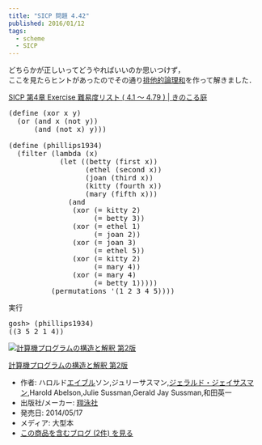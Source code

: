 ```yaml
---
title: "SICP 問題 4.42"
published: 2016/01/12
tags:
  - scheme
  - SICP
---
```


<p>どちらかが正しいってどうやればいいのか思いつけず，<br/>
ここを見たらヒントがあったのでその通り<a class="keyword" href="http://d.hatena.ne.jp/keyword/%C7%D3%C2%BE%C5%AA%CF%C0%CD%FD%CF%C2">排他的論理和</a>を作って解きました．</p>

<p><a href="http://kinokoru.jp/archives/711">SICP &#x7B2C;4&#x7AE0; Exercise &#x96E3;&#x6613;&#x5EA6;&#x30EA;&#x30B9;&#x30C8; ( 4.1 &#xFF5E; 4.79 ) | &#x304D;&#x306E;&#x3053;&#x308B;&#x5EAD;</a></p>

<pre class="code lang-scheme" data-lang="scheme" data-unlink><span class="synSpecial">(</span><span class="synStatement">define</span> <span class="synSpecial">(</span>xor x y<span class="synSpecial">)</span>
  <span class="synSpecial">(</span><span class="synStatement">or</span> <span class="synSpecial">(</span><span class="synStatement">and</span> x <span class="synSpecial">(</span><span class="synIdentifier">not</span> y<span class="synSpecial">))</span>
      <span class="synSpecial">(</span><span class="synStatement">and</span> <span class="synSpecial">(</span><span class="synIdentifier">not</span> x<span class="synSpecial">)</span> y<span class="synSpecial">)))</span>

<span class="synSpecial">(</span><span class="synStatement">define</span> <span class="synSpecial">(</span>phillips1934<span class="synSpecial">)</span>
  <span class="synSpecial">(</span><span class="synIdentifier">filter</span> <span class="synSpecial">(</span><span class="synStatement">lambda</span> <span class="synSpecial">(</span>x<span class="synSpecial">)</span>
            <span class="synSpecial">(</span><span class="synStatement">let</span> <span class="synSpecial">((</span>betty <span class="synSpecial">(</span>first x<span class="synSpecial">))</span>
                  <span class="synSpecial">(</span>ethel <span class="synSpecial">(</span>second x<span class="synSpecial">))</span>
                  <span class="synSpecial">(</span>joan <span class="synSpecial">(</span>third x<span class="synSpecial">))</span>
                  <span class="synSpecial">(</span>kitty <span class="synSpecial">(</span>fourth x<span class="synSpecial">))</span>
                  <span class="synSpecial">(</span>mary <span class="synSpecial">(</span>fifth x<span class="synSpecial">)))</span>
              <span class="synSpecial">(</span><span class="synStatement">and</span>
               <span class="synSpecial">(</span>xor <span class="synSpecial">(</span><span class="synIdentifier">=</span> kitty <span class="synConstant">2</span><span class="synSpecial">)</span>
                    <span class="synSpecial">(</span><span class="synIdentifier">=</span> betty <span class="synConstant">3</span><span class="synSpecial">))</span>
               <span class="synSpecial">(</span>xor <span class="synSpecial">(</span><span class="synIdentifier">=</span> ethel <span class="synConstant">1</span><span class="synSpecial">)</span>
                    <span class="synSpecial">(</span><span class="synIdentifier">=</span> joan <span class="synConstant">2</span><span class="synSpecial">))</span>
               <span class="synSpecial">(</span>xor <span class="synSpecial">(</span><span class="synIdentifier">=</span> joan <span class="synConstant">3</span><span class="synSpecial">)</span>
                    <span class="synSpecial">(</span><span class="synIdentifier">=</span> ethel <span class="synConstant">5</span><span class="synSpecial">))</span>
               <span class="synSpecial">(</span>xor <span class="synSpecial">(</span><span class="synIdentifier">=</span> kitty <span class="synConstant">2</span><span class="synSpecial">)</span>
                    <span class="synSpecial">(</span><span class="synIdentifier">=</span> mary <span class="synConstant">4</span><span class="synSpecial">))</span>
               <span class="synSpecial">(</span>xor <span class="synSpecial">(</span><span class="synIdentifier">=</span> mary <span class="synConstant">4</span><span class="synSpecial">)</span>
                    <span class="synSpecial">(</span><span class="synIdentifier">=</span> betty <span class="synConstant">1</span><span class="synSpecial">)))))</span>
          <span class="synSpecial">(</span>permutations <span class="synSpecial">'(</span><span class="synConstant">1</span> <span class="synConstant">2</span> <span class="synConstant">3</span> <span class="synConstant">4</span> <span class="synConstant">5</span><span class="synSpecial">))))</span>
</pre>


<p>実行</p>

<pre class="code lang-scheme" data-lang="scheme" data-unlink>gosh&gt; <span class="synSpecial">(</span>phillips1934<span class="synSpecial">)</span>
<span class="synSpecial">((</span><span class="synConstant">3</span> <span class="synConstant">5</span> <span class="synConstant">2</span> <span class="synConstant">1</span> <span class="synConstant">4</span><span class="synSpecial">))</span>
</pre>


<p><div class="hatena-asin-detail"><a href="http://www.amazon.co.jp/exec/obidos/ASIN/4798135984/wataro-22/"><img src="http://ecx.images-amazon.com/images/I/511qf4jdYjL._SL160_.jpg" class="hatena-asin-detail-image" alt="計算機プログラムの構造と解釈 第2版" title="計算機プログラムの構造と解釈 第2版"></a><div class="hatena-asin-detail-info"><p class="hatena-asin-detail-title"><a href="http://www.amazon.co.jp/exec/obidos/ASIN/4798135984/wataro-22/">計算機プログラムの構造と解釈 第2版</a></p><ul><li><span class="hatena-asin-detail-label">作者:</span> ハロルド<a class="keyword" href="http://d.hatena.ne.jp/keyword/%A5%A8%A5%A4%A5%D6%A5%EB">エイブル</a>ソン,ジュリーサスマン,<a class="keyword" href="http://d.hatena.ne.jp/keyword/%A5%B8%A5%A7%A5%E9%A5%EB%A5%C9%A1%A6%A5%B8%A5%A7%A5%A4%A5%B5%A5%B9%A5%DE%A5%F3">ジェラルド・ジェイサスマン</a>,Harold Abelson,Julie Sussman,Gerald Jay Sussman,和田英一</li><li><span class="hatena-asin-detail-label">出版社/メーカー:</span> <a class="keyword" href="http://d.hatena.ne.jp/keyword/%E6%C6%B1%CB%BC%D2">翔泳社</a></li><li><span class="hatena-asin-detail-label">発売日:</span> 2014/05/17</li><li><span class="hatena-asin-detail-label">メディア:</span> 大型本</li><li><a href="http://d.hatena.ne.jp/asin/4798135984/wataro-22" target="_blank">この商品を含むブログ (2件) を見る</a></li></ul></div><div class="hatena-asin-detail-foot"></div></div></p>

